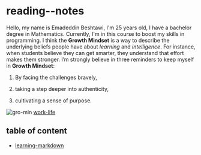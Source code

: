 # reading--notes
Hello, my name is Emadeddin Beshtawi, I'm 25 years old, I have a bachelor degree in Mathematics. Currently, I'm in this course to boost my skills in programming.
I think the **Growth Mindset** is a way to describe the underlying beliefs people have about *learning* and *intelligence*. For instance, when students believe they can get smarter, they understand that effort makes them stronger.
I’m strongly believe in three reminders to keep myself in **Growth Mindset**:

1)	By facing the challenges bravely,

3)	taking a step deeper into authenticity,

5)	cultivating a sense of purpose.

![gro-min](https://miro.medium.com/max/1200/1*TtlqcGNhwGaF0mOfsQJrOg.jpeg)
[work-life](https://www.atlassian.com/blog/inside-atlassian/growth-mindset)

## table of content


- [learning-markdown](https://emadeddin-beshtawi.github.io/reading--notes/read01)
